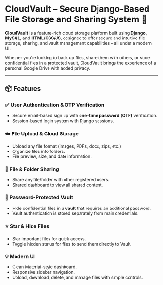 #  CloudVault – Secure Django-Based File Storage and Sharing System 🔐 

**CloudVault** is a feature-rich cloud storage platform built using **Django**, **MySQL**, and **HTML/CSS/JS**, designed to offer secure and intuitive file storage, sharing, and vault management capabilities – all under a modern UI.

Whether you're looking to back up files, share them with others, or store confidential files in a protected vault, CloudVault brings the experience of a personal Google Drive with added privacy.

---

## 📦 Features

### ✅ User Authentication & OTP Verification
- Secure email-based sign up with **one-time password (OTP)** verification.
- Session-based login system with Django sessions.

### ☁️ File Upload & Cloud Storage
- Upload any file format (images, PDFs, docs, zips, etc.)
- Organize files into folders.
- File preview, size, and date information.

### 🔁 File & Folder Sharing
- Share any file/folder with other registered users.
- Shared dashboard to view all shared content.

### 🧱 Password-Protected Vault
- Hide confidential files in a **vault** that requires an additional password.
- Vault authentication is stored separately from main credentials.

### ⭐ Star & Hide Files
- Star important files for quick access.
- Toggle hidden status for files to send them directly to Vault.

### 💡 Modern UI
- Clean Material-style dashboard.
- Responsive sidebar navigation.
- Upload, download, delete, and manage files with simple controls.


